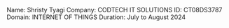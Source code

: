 Name: Shristy Tyagi
Company: CODTECH IT SOLUTIONS
ID: CT08DS3787
Domain: INTERNET OF THINGS
Duration: July to August 2024

